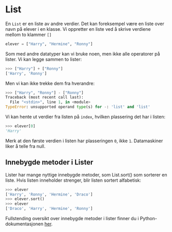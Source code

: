 # List

En `List` er en liste av andre verdier. Det kan foreksempel være en liste over navn på elever i en klasse. Vi oppretter en liste ved å skrive verdiene mellom to klammer `[]`

```python
elever = ["Harry", "Hermine", "Ronny"]
```

Som med andre datatyper kan vi bruke noen, men ikke alle operatorer på lister. Vi kan legge sammen to lister:
```python
>>> ["Harry"] + ["Ronny"]
['Harry', 'Ronny']
```

Men vi kan ikke trekke dem fra hverandre:

```python
>>> ["Harry", "Ronny"] - ["Ronny"]
Traceback (most recent call last):
  File "<stdin>", line 1, in <module>
TypeError: unsupported operand type(s) for -: 'list' and 'list'
```

Vi kan hente ut verdier fra listen på `index`, hvilken plassering det har i listen:
```python
>>> elever[0]
'Harry'
```

Merk at den første verdien i listen har plasseringen `0`, ikke `1`. Datamaskiner liker å telle fra null.


## Innebygde metoder i Lister

Lister har mange nyttige innebygde metoder, som List.sort() som sorterer en liste. Hvis listen inneholder strenger, blir listen sortert alfabetisk:
```python
>>> elever
['Harry', 'Ronny', 'Hermine', 'Draco']
>>> elever.sort()
>>> elever
['Draco', 'Harry', 'Hermine', 'Ronny']
```

Fullstending oversikt over innebygde metoder i lister finner du i Python-dokumentasjonen [her](https://docs.python.org/3/tutorial/datastructures.html#more-on-lists).




